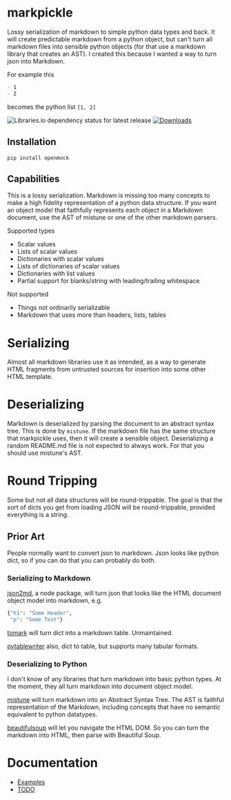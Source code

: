 # markpickle

Lossy serialization of markdown to simple python data types and back. It will create predictable markdown from a python object, but can't turn all markdown files into sensible python objects (for that use a markdown library that creates an AST). I created this because I wanted a way to turn json into Markdown.

For example this

```markdown
- 1
- 2
```

becomes the python list `[1, 2]`

![Libraries.io dependency status for latest release](https://img.shields.io/librariesio/release/pypi/markpickle) [![Downloads](https://pepy.tech/badge/markpickle/month)](https://pepy.tech/project/markpickle/month)

## Installation

```shell
pip install openmock
```

## Capabilities
This is a lossy serialization. Markdown is missing too many concepts to make a high fidelity representation of a python data structure. If you want an object model that faithfully represents each object in a Markdown document, use the AST of mistune or one of the other markdown parsers.

Supported types

- Scalar values
- Lists of scalar values
- Dictionaries with scalar values
- Lists of dictionaries of scalar values
- Dictionaries with list values
- Partial support for blanks/string with leading/trailing whitespace

Not supported

- Things not ordinarily serializable
- Markdown that uses more than headers, lists, tables

# Serializing

Almost all markdown libraries use it as intended, as a way to generate HTML fragments from untrusted sources for insertion into some other HTML template.

# Deserializing

Markdown is deserialized by parsing the document to an abstract syntax tree. This is done by `mistune`. If the markdown file has the same structure that markpickle uses, then it will create a sensible object. Deserializing a random README.md file is not expected to always work. For that you should use mistune's AST.

# Round Tripping

Some but not all data structures will be round-trippable. The goal is that the sort of dicts you get from loading JSON will be round-trippable, provided everything is a string.


## Prior Art

People normally want to convert json to markdown. Json looks like python dict, so if you can do that you can probably do both.

### Serializing to Markdown
[json2md](https://github.com/IonicaBizau/json2md), a node package, will turn json that looks like the HTML document object model into markdown, e.g.
```python
{"h1": "Some Header",
 "p": "Some Text"}
```

[tomark](https://pypi.org/project/tomark/) will turn dict into a markdown table. Unmaintained.

[pytablewriter](https://pytablewriter.readthedocs.io/en/latest/pages/reference/writers/text/markup/md.html) also, dict to table, but supports many tabular formats.

### Deserializing to Python 

I don't know of any libraries that turn markdown into basic python types. At the moment, they all turn markdown into document object model.

[mistune](https://pypi.org/project/mistune/) will turn markdown into an Abstract Syntax Tree. The AST is faithful representation of the Markdown, including concepts that have no semantic equivalent to python datatypes. 

[beautifulsoup](https://www.crummy.com/software/BeautifulSoup/bs4/doc/) will let you navigate the HTML DOM. So you can turn the markdown into HTML, then parse with Beautiful Soup. 

# Documentation

- [Examples](https://github.com/matthewdeanmartin/markpickle/blob/main/docs/examples.md)
- [TODO](https://github.com/matthewdeanmartin/markpickle/blob/main/docs/TODO.md)


